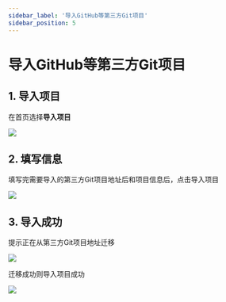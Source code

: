 ```yaml
---
sidebar_label: '导入GitHub等第三方Git项目'      
sidebar_position: 5     
---
```


# 导入GitHub等第三方Git项目

## 1. 导入项目

在首页选择**导入项目**

![](/img/quickstart/import_homepage.png)

## 2. 填写信息

填写完需要导入的第三方Git项目地址后和项目信息后，点击导入项目

![](/img/quickstart/import_info.png)

## 3. 导入成功

提示正在从第三方Git项目地址迁移

![](/img/quickstart/import_wait.png)

迁移成功则导入项目成功

![](/img/quickstart/import_success.png)